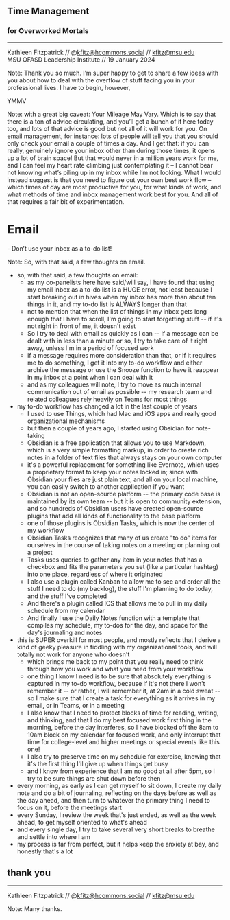 ## Time Management 
### for Overworked Mortals
---
<smaller>Kathleen Fitzpatrick // @kfitz@hcommons.social // kfitz@msu.edu<br />
MSU OFASD Leadership Institute // 19 January 2024</smaller>

Note: Thank you so much. I’m super happy to get to share a few ideas with you about how to deal with the overflow of stuff facing you in your professional lives. I have to begin, however,


<large>YMMV</large>

Note: with a great big caveat: Your Mileage May Vary. Which is to say that there is a ton of advice circulating, and you’ll get a bunch of it here today too, and lots of that advice is good but not all of it will work for you. On email management, for instance: lots of people will tell you that you should only check your email a couple of times a day. And I get that: if you can really, genuinely ignore your inbox other than during those times, it opens up a lot of brain space! But that would never in a million years work for me, and I can feel my heart rate climbing just contemplating it – I cannot bear not knowing what’s piling up in my inbox while I’m not looking. What I would instead suggest is that you need to figure out your own best work flow – which times of day are most productive for you, for what kinds of work, and what methods of time and inbox management work best for you. And all of that requires a fair bit of experimentation.


# Email
<span class=”fragment”>- Don’t use your inbox as a to-do list!</span>

Note: So, with that said, a few thoughts on email. 


- so, with that said, a few thoughts on email:
	- as my co-panelists here have said/will say, I have found that using my email inbox as a to-do list is a HUGE error, not least because I start breaking out in hives when my inbox has more than about ten things in it, and my to-do list is ALWAYS longer than that
	- not to mention that when the list of things in my inbox gets long enough that I have to scroll, I'm going to start forgetting stuff -- if it's not right in front of me, it doesn't exist
	- So I try to deal with email as quickly as I can -- if a message can be dealt with in less than a minute or so, I try to take care of it right away, unless I'm in a period of focused work
	- if a message requires more consideration than that, or if it requires me to do something, I get it into my to-do workflow and either archive the message or use the Snooze function to have it reappear in my inbox at a point when I can deal with it
	- and as my colleagues will note, I try to move as much internal communication out of email as possible -- my research team and related colleagues rely heavily on Teams for most things
- my to-do workflow has changed a lot in the last couple of years
	- I used to use Things, which had Mac and iOS apps and really good organizational mechanisms
	- but then a couple of years ago, I started using Obsidian for note-taking
	- Obsidian is a free application that allows you to use Markdown, which is a very simple formatting markup, in order to create rich notes in a folder of text files that always stays on your own computer
	- it's a powerful replacement for something like Evernote, which uses a proprietary format to keep your notes locked in; since with Obsidian your files are just plain text, and all on your local machine, you can easily switch to another application if you want
	- Obsidian is not an open-source platform -- the primary code base is maintained by its own team -- but it is open to community extension, and so hundreds of Obsidian users have created open-source plugins that add all kinds of functionality to the base platform
	- one of those plugins is Obsidian Tasks, which is now the center of my workflow
	- Obsidian Tasks recognizes that many of us create "to do" items for ourselves in the course of taking notes on a meeting or planning out a project
	- Tasks uses queries to gather any item in your notes that has a checkbox and fits the parameters you set (like a particular hashtag) into one place, regardless of where it originated
	- I also use a plugin called Kanban to allow me to see and order all the stuff I need to do (my backlog), the stuff I'm planning to do today, and the stuff I've completed
	- And there's a plugin called ICS that allows me to pull in my daily schedule from my calendar 
	- And finally I use the Daily Notes function with a template that compiles my schedule, my to-dos for the day, and space for the day's journaling and notes
- this is SUPER overkill for most people, and mostly reflects that I derive a kind of geeky pleasure in fiddling with my organizational tools, and will totally not work for anyone who doesn't
	- which brings me back to my point that you really need to think through how you work and what you need from your workflow
	- one thing I know I need is to be sure that absolutely everything is captured in my to-do workflow, because if it's not there I won't remember it -- or rather, I will remember it, at 2am in a cold sweat -- so I make sure that I create a task for everything as it arrives in my email, or in Teams, or in a meeting
	- I also know that I need to protect blocks of time for reading, writing, and thinking, and that I do my best focused work first thing in the morning, before the day interferes, so I have blocked off the 8am to 10am block on my calendar for focused work, and only interrupt that time for college-level and higher meetings or special events like this one!
	- I also try to preserve time on my schedule for exercise, knowing that it's the first thing I'll give up when things get busy
	- and I know from experience that I am no good at all after 5pm, so I try to be sure things are shut down before then
- every morning, as early as I can get myself to sit down, I create my daily note and do a bit of journaling, reflecting on the days before as well as the day ahead, and then turn to whatever the primary thing I need to focus on it, before the meetings start
- every Sunday, I review the week that's just ended, as well as the week ahead, to get myself oriented to what's ahead
- and every single day, I try to take several very short breaks to breathe and settle into where I am
- my process is far from perfect, but it helps keep the anxiety at bay, and honestly that's a lot








## thank you
---
<smaller>Kathleen Fitzpatrick // @kfitz@hcommons.social // kfitz@msu.edu</smaller>

Note: Many thanks.
